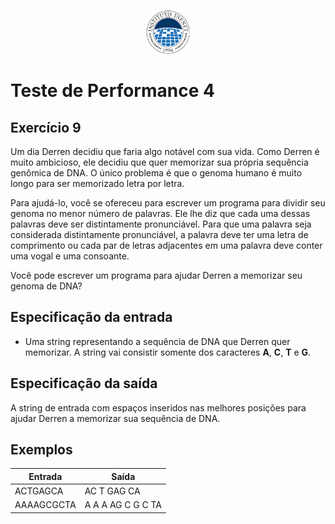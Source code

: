 <p align="center">
    <img src="assets/logo_infnet.png" width="70" height="70" />
</p>

# Teste de Performance 4

## Exercício 9

Um dia Derren decidiu que faria algo notável com sua vida. Como Derren é muito ambicioso, ele decidiu que quer memorizar sua própria sequência genômica de DNA. O único problema é que o genoma humano é muito longo para ser memorizado letra por letra.

Para ajudá-lo, você se ofereceu para escrever um programa para dividir seu genoma no menor número de palavras. Ele lhe diz que cada uma dessas palavras deve ser distintamente pronunciável. Para que uma palavra seja considerada distintamente pronunciável, a palavra deve ter uma letra de comprimento ou cada par de letras adjacentes em uma palavra deve conter uma vogal e uma consoante.

Você pode escrever um programa para ajudar Derren a memorizar seu genoma de DNA?

## Especificação da entrada
- Uma string representando a sequência de DNA que Derren quer memorizar. A string vai consistir somente dos caracteres **A**, **C**, **T** e **G**.

## Especificação da saída
A string de entrada com espaços inseridos nas melhores posições para ajudar Derren a memorizar sua sequência de DNA.

## Exemplos
| Entrada | Saída |
| ----------- | ----------- |
| ACTGAGCA | AC T GAG CA |
| AAAAGCGCTA | A A A AG C G C TA |